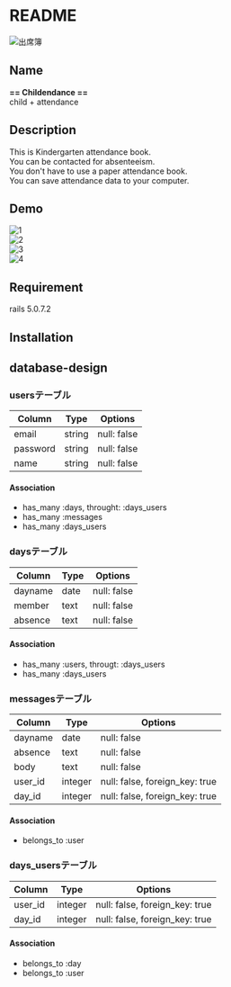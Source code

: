 # README
![出席簿](https://user-images.githubusercontent.com/63994393/82172220-8b0c9d00-9904-11ea-8801-e0414e74a83f.jpeg)

## Name
**== Childendance ==**
<br>child + attendance

## Description
This is Kindergarten attendance book.
<br>You can be contacted for absenteeism.
<br>You don't have to use a paper attendance book.
<br>You can save attendance data to your computer.

## Demo
![1](https://user-images.githubusercontent.com/63994393/82180048-ae424700-991a-11ea-8dda-504e383b9279.gif)
<br>![2](https://user-images.githubusercontent.com/63994393/82180083-c2864400-991a-11ea-8482-22f97c5747d3.gif)
<br>![3](https://user-images.githubusercontent.com/63994393/82180111-d2058d00-991a-11ea-814c-96a73a7f4585.gif)
<br>![4](https://user-images.githubusercontent.com/63994393/82180137-e5185d00-991a-11ea-81f5-9e94e3fce861.gif)

## Requirement
rails 5.0.7.2

## Installation



## database-design
  ### usersテーブル
  |Column|Type|Options|
  |------|----|-------|
  |email|string|null: false|
  |password|string|null: false|
  |name|string|null: false|
  #### Association
  - has_many :days, throught: :days_users
  - has_many :messages
  - has_many :days_users

  ### daysテーブル
  |Column|Type|Options|
  |------|----|-------|
  |dayname|date|null: false|
  |member|text|null: false|
  |absence|text|null: false|
  #### Association
  - has_many :users, througt: :days_users
  - has_many :days_users

  ### messagesテーブル
  |Column|Type|Options|
  |------|----|-------|
  |dayname|date|null: false|
  |absence|text|null: false|
  |body|text|null: false|
  |user_id|integer|null: false, foreign_key: true|
  |day_id|integer|null: false, foreign_key: true|
  #### Association
  - belongs_to :user

  ### days_usersテーブル
  |Column|Type|Options|
  |------|----|-------|
  |user_id|integer|null: false, foreign_key: true|
  |day_id|integer|null: false, foreign_key: true|
  #### Association
  - belongs_to :day
  - belongs_to :user